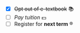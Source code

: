- [x] ~~Opt out of e-textbook~~ :books:
- [ ] _Pay tuition_ :dollar:
- [ ] Register for **next term** :registered:
